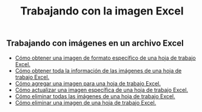 ﻿---
title: Trabajando con la imagen Excel
second_title: Documen
linktitle: Imagen
type: docs
url: /es/pictures/
aliases: [/working-with-pictures/]
keywords: Working with picture on an Excel worksheet
description: Cómo funcionan las API REST de Cloud Aspose.Cells con la imagen en una hoja de cálculo Excel. El SDK admite varios lenguajes de desarrollo, como Android, C#, Go, Java, NodeJS, Perl, PHP, Python, Ruby y Swift.
weight: 100
kwords: Excel, Office Nube, REST API, Hoja de cálculo, PDF, CSV, Json, Markdown, Imágenes
---
## Trabajando con imágenes en un archivo Excel

- [Cómo obtener una imagen de formato específico de una hoja de trabajo Excel.](/cells/es/pictures/get/)
- [Cómo obtener toda la información de las imágenes de una hoja de trabajo Excel.](/cells/es/pictures/get-all/)
- [Cómo agregar una imagen para una hoja de trabajo Excel.](/cells/es/pictures/add/)
- [Cómo actualizar una imagen específica de una hoja de trabajo Excel.](/cells/es/pictures/update/)
- [Cómo eliminar todas las imágenes de una hoja de trabajo Excel.](/cells/es/pictures/clear/)
- [Cómo eliminar una imagen de una hoja de trabajo Excel.](/cells/es/pictures/delete/)
